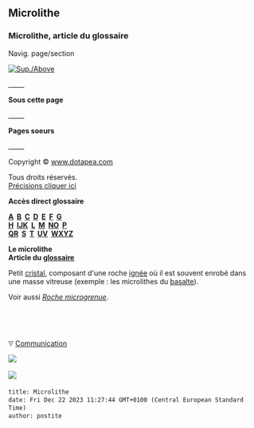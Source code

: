 ## Microlithe
### Microlithe, article du glossaire
 Navig. page/section

[![Sup./Above](_derived/up_cmp_themenoir010_up.gif)](m.html)

\_\_\_\_\_

**Sous cette page**

\_\_\_\_\_

**Pages soeurs**

\_\_\_\_\_

Copyright © www.dotapea.com

Tous droits réservés.  
[Précisions cliquer ici](droitscopie.html)

**Accès direct glossaire**

**[A](a.html)  [B](b.html)  [C](c.html)  [D](d.html)  [E](e.html)  [F](f.html)  [G](g.html)  
[H](h.html)  [IJK](ijk.html)  [L](l.html)  [M](m.html)  [NO](no.html)  [P](p.html)  
[QR](qr.html)  [S](s.html)  [T](t.html)  [UV](uv.html)  [WXYZ](wxyz.html)**

**Le microlithe  
Article du [glossaire](glossaire.html)**

Petit [cristal](cristal.html), composant d'une roche [ignée](ignees.html) où il est souvent enrobé dans une masse vitreuse (exemple : les microlithes du [basalte](basalte.html)).

Voir aussi _[Roche microgrenue](microgrenue.html)_.



 

 ![](images/transparent122x1.gif)

![](images/flechebas.gif) [Communication](http://www.artrealite.com/annonceurs.htm) 

[![](https://cbonvin.fr/sites/regie.artrealite.com/visuels/campagne1.png)](index-2.html#20131014)

![](https://cbonvin.fr/sites/regie.artrealite.com/visuels/campagne2.png)
```
title: Microlithe
date: Fri Dec 22 2023 11:27:44 GMT+0100 (Central European Standard Time)
author: postite
```
